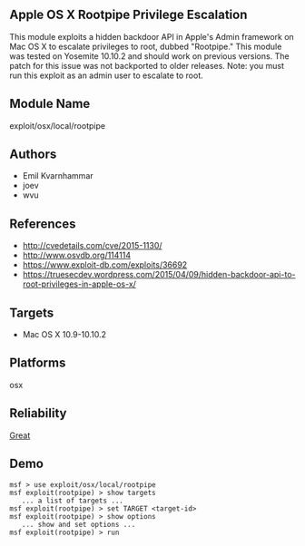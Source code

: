## Apple OS X Rootpipe Privilege Escalation

This module exploits a hidden backdoor API in Apple's Admin 
framework on Mac OS X to escalate privileges to root, dubbed 
"Rootpipe." This module was tested on Yosemite 10.10.2 and 
should work on previous versions. The patch for this issue 
was not backported to older releases. Note: you must run 
this exploit as an admin user to escalate to root.


## Module Name
exploit/osx/local/rootpipe

## Authors
* Emil Kvarnhammar
* joev
* wvu


## References
* http://cvedetails.com/cve/2015-1130/
* http://www.osvdb.org/114114
* https://www.exploit-db.com/exploits/36692
* https://truesecdev.wordpress.com/2015/04/09/hidden-backdoor-api-to-root-privileges-in-apple-os-x/



## Targets
* Mac OS X 10.9-10.10.2


## Platforms
osx

## Reliability
[Great](https://github.com/rapid7/metasploit-framework/wiki/Exploit-Ranking)

## Demo

```
msf > use exploit/osx/local/rootpipe
msf exploit(rootpipe) > show targets
   ... a list of targets ...
msf exploit(rootpipe) > set TARGET <target-id>
msf exploit(rootpipe) > show options
   ... show and set options ...
msf exploit(rootpipe) > run
```
    
    